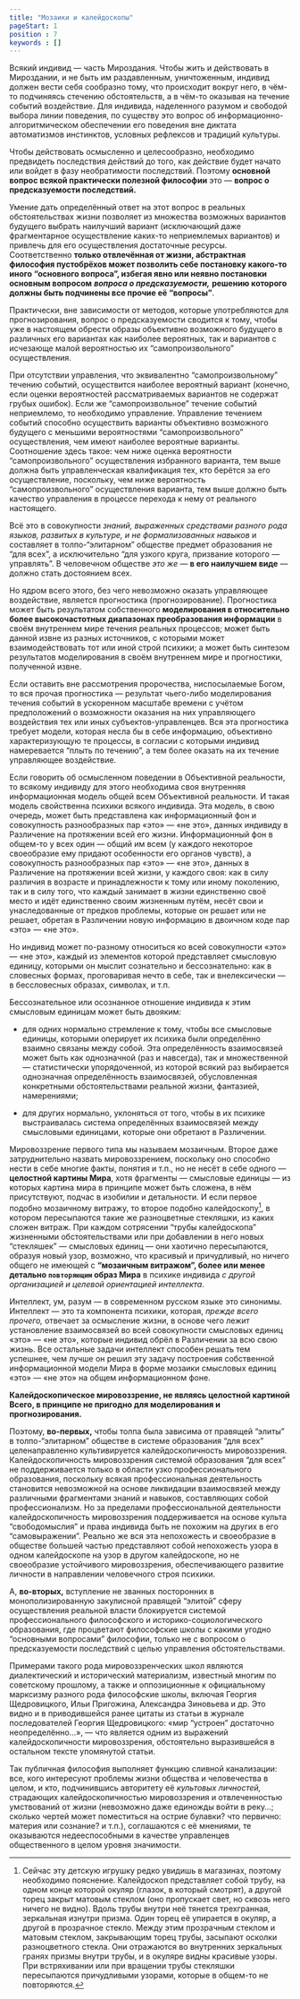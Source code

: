 ```yaml
---
title: "Мозаики и калейдоскопы" 
pageStart: 1
position : 7
keywords : []
---
```

 
Всякий индивид — часть Мироздания. Чтобы жить и действовать в Мироздании, и не быть им раздавленным, уничтоженным, индивид должен вести себя сообразно тому, что происходит вокруг него, в чём-то подчиняясь стечению обстоятельств, а в чём-то оказывая на течение событий воздействие. Для индивида, наделенного разумом и свободой выбора линии поведения, по существу это вопрос об информационно-алгоритмическом обеспечении его поведения вне диктата автоматизмов инстинктов, условных рефлексов и традиций культуры.

Чтобы действовать осмысленно и целесообразно, необходимо предвидеть последствия действий до того, как действие будет начато или войдет в фазу необратимости последствий. Поэтому **основной вопрос всякой практически полезной философии** это — **вопрос о предсказуемости последствий.**

Умение дать определённый ответ на этот вопрос в реальных обстоятельствах жизни позволяет из множества возможных вариантов будущего выбрать наилучший вариант (исключающий даже фрагментарное осуществление каких-то неприемлемых вариантов) и привлечь для его осуществления достаточные ресурсы. Соответственно **только отвлечённая от жизни, абстрактная философия пустобрёхов может позволить себе постановку какого-то иного “основного вопроса”, избегая явно или неявно постановки основным вопросом** ***вопроса о предсказуемости,*** **решению которого должны быть подчинены все прочие её “вопросы”**.

Практически, вне зависимости от методов, которые употребляются для прогнозирования, вопрос о предсказуемости сводится к тому, чтобы уже в настоящем обрести образы объективно возможного будущего в различных его вариантах как наиболее вероятных, так и вариантов с исчезающе малой вероятностью их “самопроизвольного” осуществления.

При отсутствии управления, что эквивалентно “самопроизвольному” течению событий, осуществится наиболее вероятный вариант (конечно, если оценки вероятностей рассматриваемых вариантов не содержат грубых ошибок). Если же “самопроизвольное” течение событий неприемлемо, то необходимо управление. Управление течением событий способно осуществить варианты объективно возможного будущего с меньшими вероятностями “самопроизвольного” осуществления, чем имеют наиболее вероятные варианты. Соотношение здесь такое: чем ниже оценка вероятности “самопроизвольного” осуществления избранного варианта, тем выше должна быть управленческая квалификация тех, кто берётся за его осуществление, поскольку, чем ниже вероятность “самопроизвольного” осуществления варианта, тем выше должно быть качество управления в процессе перехода к нему от реального настоящего.

Всё это в совокупности *знаний, выраженных средствами разного рода языков, развитых в культуре, и не формализованных навыков* и составляет в толпо-“элитарном” обществе предмет образования не “для всех”, а исключительно “для узкого круга, призвание которого — управлять”. В человечном обществе *это же —* **в его наилучшем виде** — должно стать достоянием всех.

Но ядром всего этого, без чего невозможно оказать управляющее воздействие, является прогностика (прогнозирование). Прогностика может быть результатом собственного **моделирования в относительно более высокочастотных диапазонах преобразования информации** в своём внутреннем мире течения реальных процессов; может быть данной извне из разных источников, с которыми может взаимодействовать тот или иной строй психики; а может быть синтезом результатов моделирования в своём внутреннем мире и прогностики, полученной извне.

Если оставить вне рассмотрения пророчества, ниспосылаемые Богом, то вся прочая прогностика — результат чьего-либо моделирования течения событий в ускоренном масштабе времени с учётом предположений о возможности оказания на них управляющего воздействия тех или иных субъектов-управленцев. Вся эта прогностика требует модели, которая несла бы в себе информацию, объективно характеризующую те процессы, в согласии с которыми индивид намеревается “плыть по течению”, а тем более оказать на их течение управляющее воздействие.

Если говорить об осмысленном поведении в Объективной реальности, то всякому индивиду для этого необходима своя внутренняя информационная модель общей всем Объективной реальности. И такая модель свойственна психики всякого индивида. Эта модель, в свою очередь, может быть представлена как информационный фон и совокупность разнообразных пар «это» — «не это», данных индивиду в Различение на протяжении всей его жизни. Информационный фон в общем-то у всех один — общий им всем (у каждого некоторое своеобразие ему придают особенности его органов чувств), а совокупность разнообразных пар «это» — «не это», данных в Различение на протяжении всей жизни, у каждого своя: как в силу различия в возрасте и принадлежности к тому или иному поколению, так и в силу того, что каждый занимает в жизни единственно своё место и идёт единственно своим жизненным путём, несёт свои и унаследованные от предков проблемы, которые он решает или не решает, обретая в Различении новую информацию в двоичном коде пар «это» — «не это».

Но индивид может по-разному относиться ко всей совокупности «это» — «не это», каждый из элементов которой представляет смысловую единицу, которыми он мыслит сознательно и бессознательно: как в словесных формах, проговаривая нечто в себе, так и внелексически — в бессловесных образах, символах, и т.п.

Бессознательное или осознанное отношение индивида к этим смысловым единицам может быть двояким:

- для одних нормально стремление к тому, чтобы все смысловые единицы, которыми оперирует их психика были определённо взаимно связаны между собой. Эта определённость взаимосвязей может быть как однозначной (раз и навсегда), так и множественной — статистически упорядоченной, из которой всякий раз выбирается однозначная определённость взаимосвязей, обусловленная конкретными обстоятельствами реальной жизни, фантазией, намерениями;

- для других нормально, уклоняться от того, чтобы в их психике выстраивалась система определённых взаимосвязей между смысловыми единицами, которые они обретают в Различении.

Мировоззрение первого типа мы называем мозаичным. Второе даже затруднительно назвать мировоззрением, поскольку оно способно нести в себе многие факты, понятия и т.п., но не несёт в себе одного — **целостной картины Мира**, хотя фрагменты — смысловые единицы — из которых картина мира в принципе может быть сложена, в нём присутствуют, подчас в изобилии и детальности. И если первое подобно мозаичному витражу, то второе подобно калейдоскопу[^134], в котором пересыпаются такие же разноцветные стекляшки, из каких сложен витраж. При каждом сотрясении “трубы калейдоскопа” жизненными обстоятельствами или при добавлении в него новых “стекляшек” — смысловых единиц — они хаотично пересыпаются, образуя новый узор, возможно, что красивый и причудливый, но ничего общего не имеющей с **“мозаичным витражом”, более или менее детально <code>повторяющим</code> образ Мира** в психике индивида *с другой организацией и целевой ориентацией интеллекта*.



[^134]: Сейчас эту детскую игрушку редко увидишь в магазинах, поэтому необходимо пояснение. Калейдоскоп представляет собой трубу, на одном конце которой окуляр (глазок, в который смотрят), а другой торец закрыт матовым стеклом (оно пропускает свет, но сквозь него ничего не видно). Вдоль трубы внутри неё тянется трехгранная, зеркальная изнутри призма. Один торец её упирается в окуляр, а другой в прозрачное стекло. Между этим прозрачным стеклом и матовым стеклом, закрывающим торец трубы, засыпают осколки разноцветного стекла. Они отражаются во внутренних зеркальных гранях призмы внутри трубы, и в окуляре видны красивые узоры. При встряхивании или при вращении трубы стекляшки пересыпаются причудливыми узорами, которые в общем-то не повторяются.


Интеллект, ум, разум — в современном русском языке это синонимы. Интеллект — это та компонента психики, которая, *прежде всего прочего,* отвечает за осмысление жизни, в основе чего лежит установление взаимосвязей во всей совокупности смысловых единиц «это» — «не это», которые индивид обрёл в Различении за всю свою жизнь. Все остальные задачи интеллект способен решать тем успешнее, чем лучше он решил эту задачу построения собственной информационной модели Мира в форме мозаики смысловых единиц «это» — «не это» на общем информационном фоне.

**Калейдоскопическое мировоззрение, не являясь целостной картиной Всего, в принципе не пригодно для моделирования и прогнозирования.**

Поэтому, **во-первых,** чтобы толпа была зависима от правящей “элиты” в толпо-“элитарном” обществе в системе образования “для всех” целенаправленно культивируется калейдоскопичность мировоззрения. Калейдоскопичность мировоззрения системой образования “для всех” не поддерживается только в области узко профессионального образования, поскольку всякая профессиональная деятельность становится невозможной на основе ликвидации взаимосвязей между различными фрагментами знаний и навыков, составляющих собой профессионализм. Но за пределами профессиональной деятельности калейдоскопичность мировоззрения поддерживается на основе культа “свободомыслия” и права индивида быть не похожим на других в его “самовыражении”. Реально же вся эта непохожесть и своеобразие в обществе большей частью представляют собой непохожесть узора в одном калейдоскопе на узор в другом калейдоскопе, но не своеобразие устойчивого мировоззрения, обеспечивающего развитие личности в направлении человечного строя психики.

А, **во-вторых,** вступление не званных посторонних в монополизированную закулисной правящей “элитой” сферу осуществления реальной власти блокируется системой профессионального философского и историко-социологического образования, где процветают философские школы с какими угодно “основными вопросами” философии, только не с вопросом о предсказуемости последствий с целью управления обстоятельствами.

Примерами такого рода мировоззренческих школ являются диалектический и исторический материализм, известный многим по советскому прошлому, а также и оппозиционные к официальному марксизму разного рода философские школы, включая Георгия Щедровицкого, Ильи Пригожина, Александра Зиновьева и др. Это видно и в приводившейся ранее цитаты из статьи в журнале последователей Георгия Щедровицкого: «мир “устроен” достаточно неопределённо…», — что является одним из выражений калейдоскопичности мировоззрения, обстоятельно выразившейся в остальном тексте упомянутой статьи.

Так публичная философия выполняет функцию сливной канализации: все, кого интересуют проблемы жизни общества и человечества в целом, и кто, подчинившись авторитету её *культовых личностей,* страдающих калейдоскопичностью мировоззрения и отвлеченностью умствований от жизни (невозможно даже единожды войти в реку…; сколько чертей может поместиться на острие булавки? что первично: материя или сознание? и т.п.), соглашаются с её мнениями, те оказываются недееспособными в качестве управленцев общественного в целом уровня значимости.
